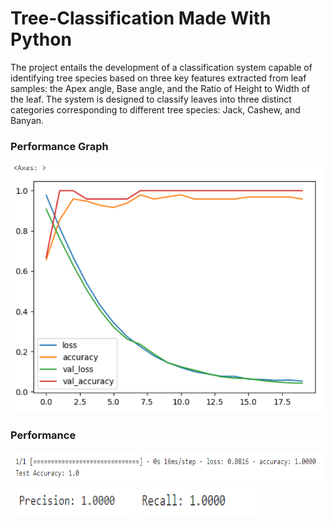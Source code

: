 # Tree-Classification Made With Python
The project entails the development of a classification system capable of identifying tree species based on three key features extracted from leaf samples: the Apex angle, Base angle, and the Ratio of Height to Width of the leaf.
The system is designed to classify leaves into three distinct categories corresponding to different tree species: Jack, Cashew, and Banyan.

<h3>Performance Graph </h3>
<img src="adam test 2.png" alt="best performance of the model" width="500" height="400"></img>

<h3>Performance </h3>
<img src="performance.png" alt="performance" width="500" height="50"></img>
<img src="precision.png" alt="precision" width="200" height="50"></img>
<img src="recall.png" alt="recall" width="200" height="50"></img>
